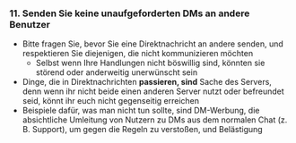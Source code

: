 ### 11. Senden Sie keine unaufgeforderten DMs an andere Benutzer

- Bitte fragen Sie, bevor Sie eine Direktnachricht an andere senden, und respektieren Sie diejenigen, die nicht kommunizieren möchten
    - Selbst wenn Ihre Handlungen nicht böswillig sind, könnten sie störend oder anderweitig unerwünscht sein
- Dinge, die in Direktnachrichten **passieren, sind** Sache des Servers, denn wenn ihr nicht beide einen anderen Server nutzt oder befreundet seid, könnt ihr euch nicht gegenseitig erreichen
- Beispiele dafür, was man nicht tun sollte, sind DM-Werbung, die absichtliche Umleitung von Nutzern zu DMs aus dem normalen Chat (z. B. Support), um gegen die Regeln zu verstoßen, und Belästigung
